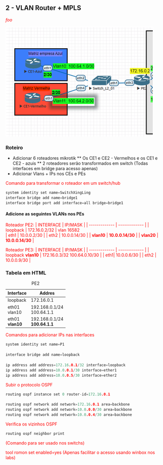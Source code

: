 ## 2 - VLAN Router + MPLS

<style>p{color:red;}</style>
*foo*

![Laborátorio completo](https://github.com/ledsonsb/lab_ospf_mpls_ibgp_vrf_mikrotik/blob/main/_imagens/passo02.PNG)

### Roteiro
* Adicionar 6 roteadores mikrotik
** Os CE1 e CE2 - Vermelhos e os CE1 e CE2 - azuis
** 2 roteadores serão transformados em switch (Todas interfaces em bridge para acesso apenas)
* Adicionar Vlans + IPs nos CEs e PEs

Comando para transformar o roteador em um switch/hub
~~~cpp
system identity set name=SwitchXingLing
interface bridge add name=bridge1
interface bridge port add interface=all bridge=bridge1 
~~~

#### Adicione as seguintes VLANs nos PEs 

Roteador PE2: 
| INTERFACE | IP/MASK |
| ------------- | ------------- |
| loopback   |  172.16.0.2/32  |
  vlan            16582  
| eth1 | 10.0.0.2/30 |
| eth2  | 10.0.0.14/30  |
| **vlan10**  | **10.0.0.14/30**  |
| **vlan20**  | **10.0.0.14/30**  |

Roteador PE3: 
| INTERFACE | IP/MASK |
| ------------- | ------------- |
| loopback **vlan10**  |  172.16.0.3/32 100.64.0.10/30  |
| eth1| 10.0.0.6/30 |
| eth2  | 10.0.0.9/30  |

### Tabela em HTML

<table class="table">
	<caption>PE2</caption>
	<thead>
	<tr>
		<th>Interface</th>
		<th>Addres</th>
	</tr>
	</thead>
	<tbody>
	<tr>
		<td>loopback</td>
		<td>172.16.0.1</td>
	</tr>
	<tr>
		<td>eth01<br>vlan10</td>
		<td>192.168.0.1/24<br>100.64.1.1</td>
	</tr>
	<tr>
		<td>eth01<br><strong>vlan10</strong></td>
		<td>192.168.0.1/24<br><strong>100.64.1.1</strong></td>
	</tr>
	</tbody>
</table>

Comandos para adicionar IPs nas interfaces
~~~cpp
system identity set name=P1

interface bridge add name=loopback

ip address add address=172.16.0.1/32 interface=loopback
ip address add address=10.0.0.1/30 interface=ether1
ip address add address=10.0.0.5/30 interface=ether2
~~~
Subir o protocolo OSPF
~~~cpp
routing ospf instance set 0 router-id=172.16.0.1

routing ospf network add network=172.16.0.1 area=backbone
routing ospf network add network=10.0.0.0/30 area=backbone
routing ospf network add network=10.0.0.4/30 area=backbone
~~~
Verifica os vizinhos OSPF
~~~cpp
routing ospf neighbor print
~~~


(Comando para ser usado nos switchs)

tool romon set enabled=yes
(Apenas facilitar o acesso usando winbox nos labs)


